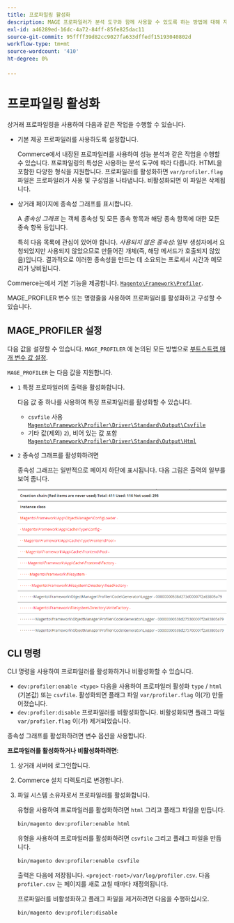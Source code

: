 ```yaml
---
title: 프로파일링 활성화
description: MAGE 프로파일러가 분석 도구와 함께 사용할 수 있도록 하는 방법에 대해 자세히 알아보십시오.
exl-id: a46289ed-16dc-4a72-84ff-85fe825dac11
source-git-commit: 95ffff39d82cc9027fa633dffedf15193040802d
workflow-type: tm+mt
source-wordcount: '410'
ht-degree: 0%

---
```


# 프로파일링 활성화

상거래 프로파일링을 사용하여 다음과 같은 작업을 수행할 수 있습니다.

- 기본 제공 프로파일러를 사용하도록 설정합니다.

   Commerce에서 내장된 프로파일러를 사용하여 성능 분석과 같은 작업을 수행할 수 있습니다. 프로파일링의 특성은 사용하는 분석 도구에 따라 다릅니다. HTML을 포함한 다양한 형식을 지원합니다. 프로파일러를 활성화하면 `var/profiler.flag` 파일은 프로파일러가 사용 및 구성임을 나타냅니다. 비활성화되면 이 파일은 삭제됩니다.

- 상거래 페이지에 종속성 그래프를 표시합니다.

   A _종속성 그래프_ 는 객체 종속성 및 모든 종속 항목과 해당 종속 항목에 대한 모든 종속 항목 등입니다.

   특히 다음 목록에 관심이 있어야 합니다. _사용되지 않은 종속성_: 일부 생성자에서 요청되었지만 사용되지 않았으므로 만들어진 개체(즉, 해당 메서드가 호출되지 않았음)입니다. 결과적으로 이러한 종속성을 만드는 데 소요되는 프로세서 시간과 메모리가 낭비됩니다.

Commerce는에서 기본 기능을 제공합니다. [`Magento\Framework\Profiler`][profiler].

MAGE_PROFILER 변수 또는 명령줄을 사용하여 프로파일러를 활성화하고 구성할 수 있습니다.

## MAGE_PROFILER 설정

다음 값을 설정할 수 있습니다. `MAGE_PROFILER` 에 논의된 모든 방법으로 [부트스트랩 매개 변수 값 설정](../bootstrap/set-parameters.md).

`MAGE_PROFILER` 는 다음 값을 지원합니다.

- `1` 특정 프로파일러의 출력을 활성화합니다.

   다음 값 중 하나를 사용하여 특정 프로파일러를 활성화할 수 있습니다.

   - `csvfile` 사용 [`Magento\Framework\Profiler\Driver\Standard\Output\Csvfile`][csvfile]
   - 기타 값(제외) `2`), 비어 있는 값 포함 [`Magento\Framework\Profiler\Driver\Standard\Output\Html`][html]

- `2` 종속성 그래프를 활성화하려면

   종속성 그래프는 일반적으로 페이지 하단에 표시됩니다. 다음 그림은 출력의 일부를 보여 줍니다.

   ![종속성 그래프](../../assets/configuration/depend-graphs.png)

## CLI 명령

CLI 명령을 사용하여 프로파일러를 활성화하거나 비활성화할 수 있습니다.

- `dev:profiler:enable <type>` 다음을 사용하여 프로파일러 활성화 `type` / `html` (기본값) 또는 `csvfile`. 활성화되면 플래그 파일 `var/profiler.flag` 이(가) 만들어졌습니다.
- `dev:profiler:disable` 프로파일러를 비활성화합니다. 비활성화되면 플래그 파일 `var/profiler.flag` 이(가) 제거되었습니다.

종속성 그래프를 활성화하려면 변수 옵션을 사용합니다.

**프로파일러를 활성화하거나 비활성화하려면**:

1. 상거래 서버에 로그인합니다.
1. Commerce 설치 디렉토리로 변경합니다.
1. 파일 시스템 소유자로서 프로파일러를 활성화합니다.

   유형을 사용하여 프로파일러를 활성화하려면 `html` 그리고 플래그 파일을 만듭니다.

   ```bash
   bin/magento dev:profiler:enable html
   ```

   유형을 사용하여 프로파일러를 활성화하려면 `csvfile` 그리고 플래그 파일을 만듭니다.

   ```bash
   bin/magento dev:profiler:enable csvfile
   ```

   출력은 다음에 저장됩니다. `<project-root>/var/log/profiler.csv`. 다음 `profiler.csv` 는 페이지를 새로 고칠 때마다 재정의됩니다.

   프로파일러를 비활성화하고 플래그 파일을 제거하려면 다음을 수행하십시오.

   ```bash
   bin/magento dev:profiler:disable
   ```

<!-- link definitions -->

[csvfile]: https://github.com/magento/magento2/blob/2.4/lib/internal/Magento/Framework/Profiler/Driver/Standard/Output/Csvfile.php
[html]: https://github.com/magento/magento2/blob/2.4/lib/internal/Magento/Framework/Profiler/Driver/Standard/Output/Html.php
[profiler]: https://github.com/magento/magento2/blob/2.4/lib/internal/Magento/Framework/Profiler.php

